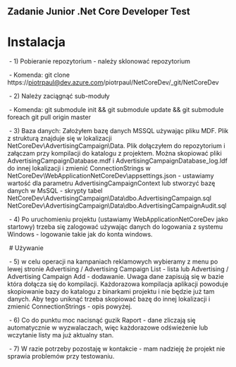 ## Zadanie Junior .Net Core Developer Test

# Instalacja

 - 1) Pobieranie repozytorium - należy sklonować repozytorium
 
 - Komenda: git clone https://piotrpaul@dev.azure.com/piotrpaul/NetCoreDev/_git/NetCoreDev
 
 - 2) Należy zaciągnąć sub-moduły
 
 - Komenda: git submodule init && git submodule update && git submodule foreach git pull origin master
 
 - 3) Baza danych: Założyłem bazę danych MSSQL używając pliku MDF. Plik z strukturą znajduje się w lokalizacji NetCoreDev\AdvertisingCampaign\Data. Plik dołączyłem do repozytorium i załączam przy kompilacji do katalogu z projektem. Można skopiować pliki AdvertisingCampaignDatabase.mdf i AdvertisingCampaignDatabase_log.ldf do innej lokalizacji i zmienić ConnectionStrings w NetCoreDev\WebApplicationNetCoreDev\appsettings.json - ustawiamy wartość dla parametru AdvertisingCampaignContext lub stworzyć bazę danych w MsSQL - skrypty tabel NetCoreDev\AdvertisingCampaign\Data\dbo.AdvertisingCampaign.sql NetCoreDev\AdvertisingCampaign\Data\dbo.AdvertisingCampaignAudit.sql
 
 - 4) Po uruchomieniu projektu (ustawiamy WebApplicationNetCoreDev jako startowy) trzeba się zalogować używając danych do logowania z systemu Windows - logowanie takie jak do konta windows.
 
 # Używanie
 
 - 5) w celu operacji na kampaniach reklamowych wybieramy z menu po lewej stronie Advertising / Advertising Campaign List - lista lub Advertising / Advertising Campaign Add - dodawanie. Uwaga dane zapisują się w bazie która dołącza się do kompilacji. Każdorazowa kompilacja aplikacji powoduje skopiowanie bazy do katalogu z binarkami projektu i nie będzie już tam danych. Aby tego uniknąć trzeba skopiować bazę do innej lokalizacji i zmienić ConnectionStrings - opis powyżej.
 
 - 6) Co do punktu moc nacisnąć guzik Raport - dane zliczają się automatycznie w wyzwalaczach, więc każdorazowe odświeżenie lub wczytanie listy ma już aktualny stan.
 
 - 7) W razie potrzeby pozostaję w kontakcie - mam nadzieję że projekt nie sprawia problemów przy testowaniu.
